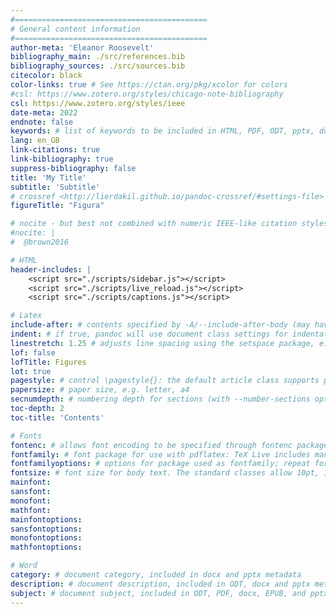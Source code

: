 ```yaml
---
#===========================================
# General content information
#===========================================
author-meta: 'Eleanor Roosevelt'
bibliography_main: ./src/references.bib
bibliography_sources: ./src/sources.bib
citecolor: black
color-links: true # See https://ctan.org/pkg/xcolor for colors
#csl: https://www.zotero.org/styles/chicago-note-bibliography
csl: https://www.zotero.org/styles/ieee
date-meta: 2022
endnote: false
keywords: # list of keywords to be included in HTML, PDF, ODT, pptx, docx and AsciiDoc metadata; repeat as for author, above
lang: en_GB
link-citations: true
link-bibliography: true
suppress-bibliography: false
title: 'My Title'
subtitle: 'Subtitle'
# crossref <http://lierdakil.github.io/pandoc-crossref/#settings-file>
figureTitle: "Figura"

# nocite - but best not combined with numeric IEEE-like citation styles, as it messes with the order
#nocite: |
#  @brown2016

# HTML
header-includes: |
    <script src="./scripts/sidebar.js"></script>
    <script src="./scripts/live_reload.js"></script>
    <script src="./scripts/captions.js"></script>

# Latex
include-after: # contents specified by -A/--include-after-body (may have multiple values)
indent: # if true, pandoc will use document class settings for indentation (the default LaTeX template otherwise removes indentation and adds space between paragraphs)
linestretch: 1.25 # adjusts line spacing using the setspace package, e.g. 1.25, 1.5
lof: false
lofTitle: Figures
lot: true
pagestyle: # control \pagestyle{}: the default article class supports plain (default), empty (no running heads or page numbers), and headings (section titles in running heads)
papersize: # paper size, e.g. letter, a4
secnumdepth: # numbering depth for sections (with --number-sections option or numbersections variable)
toc-depth: 2
toc-title: 'Contents'

# Fonts
fontenc: # allows font encoding to be specified through fontenc package (with pdflatex); default is T1 (see LaTeX font encodings guide)
fontfamily: # font package for use with pdflatex: TeX Live includes many options, documented in the LaTeX Font Catalogue. The default is Latin Modern.
fontfamilyoptions: # options for package used as fontfamily; repeat for multiple options.
fontsize: # font size for body text. The standard classes allow 10pt, 11pt, and 12pt. To use another size, set documentclass to one of the KOMA-Script classes, such as scrartcl or scrbook.
mainfont:
sansfont:
monofont:
mathfont:
mainfontoptions:
sansfontoptions:
monofontoptions:
mathfontoptions:

# Word
category: # document category, included in docx and pptx metadata
description: # document description, included in ODT, docx and pptx metadata. Some applications show this as Comments metadata.
subject: # document subject, included in ODT, PDF, docx, EPUB, and pptx metadata
---
```


